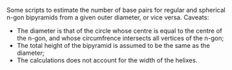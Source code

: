Some scripts to estimate the number of base pairs for regular and spherical n-gon bipyramids from a given outer diameter, or vice versa.
Caveats:
- The diameter is that of the circle whose centre is equal to the centre of the n-gon, and whose circumfrence intersects all vertices of the n-gon;
- The total height of the bipyramid is assumed to be the same as the diameter;
- The calculations does not account for the width of the helixes.
